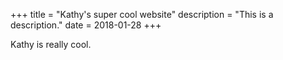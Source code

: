 +++
title = "Kathy's super cool website"
description = "This is a description."
date = 2018-01-28
+++

Kathy is really cool.